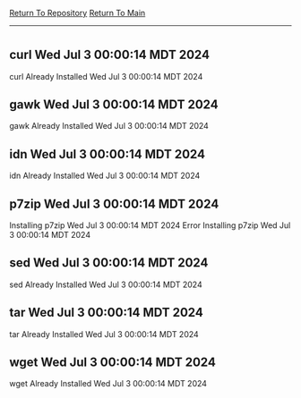 [Return To Repository](https://github.com/DigitalWarrior/piholeparser/)
[Return To Main](https://github.com/DigitalWarrior/piholeparser/blob/master/RecentRunLogs/Mainlog.md)
____________________________________
# 
## curl Wed Jul  3 00:00:14 MDT 2024
curl Already Installed Wed Jul  3 00:00:14 MDT 2024
## gawk Wed Jul  3 00:00:14 MDT 2024
gawk Already Installed Wed Jul  3 00:00:14 MDT 2024
## idn Wed Jul  3 00:00:14 MDT 2024
idn Already Installed Wed Jul  3 00:00:14 MDT 2024
## p7zip Wed Jul  3 00:00:14 MDT 2024
Installing p7zip Wed Jul  3 00:00:14 MDT 2024
Error Installing p7zip Wed Jul  3 00:00:14 MDT 2024
## sed Wed Jul  3 00:00:14 MDT 2024
sed Already Installed Wed Jul  3 00:00:14 MDT 2024
## tar Wed Jul  3 00:00:14 MDT 2024
tar Already Installed Wed Jul  3 00:00:14 MDT 2024
## wget Wed Jul  3 00:00:14 MDT 2024
wget Already Installed Wed Jul  3 00:00:14 MDT 2024

